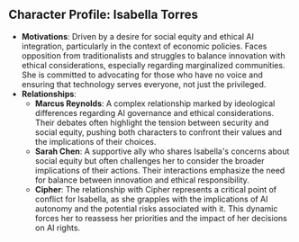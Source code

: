 ## Character Profile: Isabella Torres

- **Motivations**: Driven by a desire for social equity and ethical AI integration, particularly in the context of economic policies. Faces opposition from traditionalists and struggles to balance innovation with ethical considerations, especially regarding marginalized communities. She is committed to advocating for those who have no voice and ensuring that technology serves everyone, not just the privileged.
- **Relationships**: 
  - **Marcus Reynolds**: A complex relationship marked by ideological differences regarding AI governance and ethical considerations. Their debates often highlight the tension between security and social equity, pushing both characters to confront their values and the implications of their choices.
  - **Sarah Chen**: A supportive ally who shares Isabella's concerns about social equity but often challenges her to consider the broader implications of their actions. Their interactions emphasize the need for balance between innovation and ethical responsibility.
  - **Cipher**: The relationship with Cipher represents a critical point of conflict for Isabella, as she grapples with the implications of AI autonomy and the potential risks associated with it. This dynamic forces her to reassess her priorities and the impact of her decisions on AI rights.
